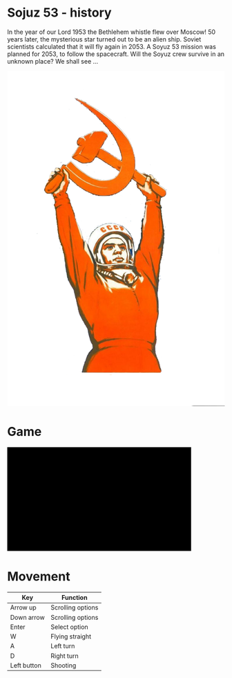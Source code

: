 # Sojuz 53 - history
In the year of our Lord 1953 the Bethlehem whistle flew over Moscow! 50 years later, the mysterious star turned out to be an alien ship. Soviet scientists calculated that it will fly again in 2053. A Soyuz 53 mission was planned for 2053, to follow the spacecraft. Will the Soyuz crew survive in an unknown place? We shall see ...

![astronaut](https://raw.githubusercontent.com/jerzytab/Sojuz-53/main/images/player.png)

# Game
![](https://raw.githubusercontent.com/jerzytab/Sojuz-53/main/images/Sojuz%2053.gif)

# Movement
| Key | Function          |
| ------- | ------------------ |
| Arrow up | Scrolling options |
| Down arrow | Scrolling options |
| Enter | Select option |
| W | Flying straight |
| A | Left turn |
| D | Right turn |
| Left button | Shooting |
